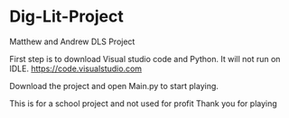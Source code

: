 # Dig-Lit-Project
Matthew and Andrew DLS Project

First step is to download Visual studio code and Python. It will not run on IDLE. 
https://code.visualstudio.com

Download the project and open Main.py to start playing. 

This is for a school project and not used for profit
Thank you for playing
